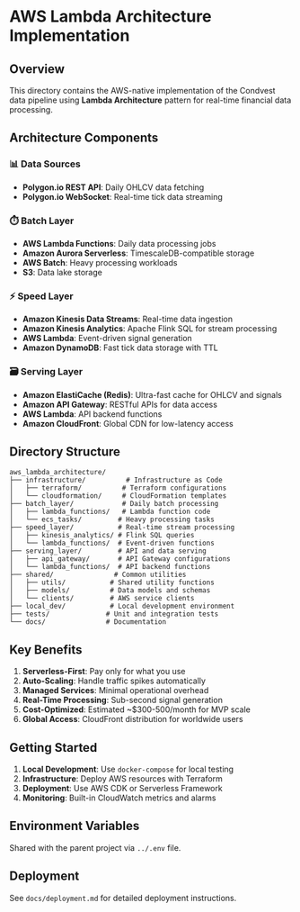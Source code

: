 # AWS Lambda Architecture Implementation

## Overview
This directory contains the AWS-native implementation of the Condvest data pipeline using **Lambda Architecture** pattern for real-time financial data processing.

## Architecture Components

### 📊 Data Sources
- **Polygon.io REST API**: Daily OHLCV data fetching
- **Polygon.io WebSocket**: Real-time tick data streaming

### ⏱️ Batch Layer
- **AWS Lambda Functions**: Daily data processing jobs
- **Amazon Aurora Serverless**: TimescaleDB-compatible storage
- **AWS Batch**: Heavy processing workloads
- **S3**: Data lake storage

### ⚡ Speed Layer
- **Amazon Kinesis Data Streams**: Real-time data ingestion
- **Amazon Kinesis Analytics**: Apache Flink SQL for stream processing
- **AWS Lambda**: Event-driven signal generation
- **Amazon DynamoDB**: Fast tick data storage with TTL

### 🗃️ Serving Layer
- **Amazon ElastiCache (Redis)**: Ultra-fast cache for OHLCV and signals
- **Amazon API Gateway**: RESTful APIs for data access
- **AWS Lambda**: API backend functions
- **Amazon CloudFront**: Global CDN for low-latency access

## Directory Structure

```
aws_lambda_architecture/
├── infrastructure/          # Infrastructure as Code
│   ├── terraform/          # Terraform configurations
│   └── cloudformation/     # CloudFormation templates
├── batch_layer/            # Daily batch processing
│   ├── lambda_functions/   # Lambda function code
│   └── ecs_tasks/         # Heavy processing tasks
├── speed_layer/           # Real-time stream processing
│   ├── kinesis_analytics/ # Flink SQL queries
│   └── lambda_functions/  # Event-driven functions
├── serving_layer/         # API and data serving
│   ├── api_gateway/       # API Gateway configurations
│   └── lambda_functions/  # API backend functions
├── shared/               # Common utilities
│   ├── utils/           # Shared utility functions
│   ├── models/          # Data models and schemas
│   └── clients/         # AWS service clients
├── local_dev/           # Local development environment
├── tests/              # Unit and integration tests
└── docs/               # Documentation
```

## Key Benefits

1. **Serverless-First**: Pay only for what you use
2. **Auto-Scaling**: Handle traffic spikes automatically
3. **Managed Services**: Minimal operational overhead
4. **Real-Time Processing**: Sub-second signal generation
5. **Cost-Optimized**: Estimated ~$300-500/month for MVP scale
6. **Global Access**: CloudFront distribution for worldwide users

## Getting Started

1. **Local Development**: Use `docker-compose` for local testing
2. **Infrastructure**: Deploy AWS resources with Terraform
3. **Deployment**: Use AWS CDK or Serverless Framework
4. **Monitoring**: Built-in CloudWatch metrics and alarms

## Environment Variables

Shared with the parent project via `../.env` file.

## Deployment

See `docs/deployment.md` for detailed deployment instructions.
